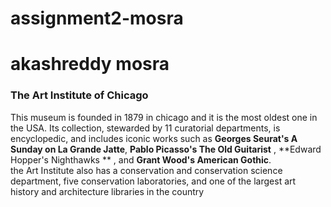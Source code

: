 # assignment2-mosra
# akashreddy mosra
### The Art Institute of Chicago

This museum is founded in 1879 in chicago and it is the most oldest one in the USA. Its collection, stewarded by 11 curatorial departments, is encyclopedic, and includes iconic works such as **Georges Seurat's A Sunday on La Grande Jatte**, **Pablo Picasso's The Old Guitarist** , **Edward Hopper's Nighthawks ** , and **Grant Wood's American Gothic**.<br> the Art Institute also has a conservation and conservation science department, five conservation laboratories, and one of the largest art history and architecture libraries in the country